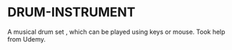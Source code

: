 # DRUM-INSTRUMENT
A musical drum set , which can be played using keys or mouse. 
Took help from Udemy.
